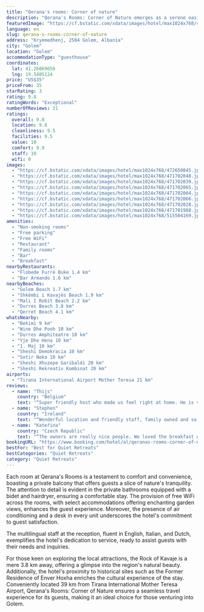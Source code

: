 ```yaml
---
title: "Qerana's rooms: Corner of nature"
description: "Qerana's Rooms: Corner of Nature emerges as a serene oasis in Golem, merely a stone's throw away from the pristine Golem Beach."
featuredImage: "https://cf.bstatic.com/xdata/images/hotel/max1024x768/472650845.jpg?k=ac077de0c6042ae57be70329eb030a97a29b1e4938b2b542dce6d8eee4b18404&o=&hp=1"
language: en
slug: qerana-s-rooms-corner-of-nature
address: "Kryemedhenj, 2504 Golem, Albania"
city: "Golem"
location: "Golem"
accommodationType: "guesthouse"
coordinates:
  lat: 41.26069656
  lng: 19.5405124
price: "US$35"
priceFrom: 35
starRating: 3
rating: 9.8
ratingWords: "Exceptional"
numberOfReviews: 21
ratings:
  overall: 9.8
  location: 9.8
  cleanliness: 9.5
  facilities: 9.5
  value: 10
  comfort: 9.9
  staff: 10
  wifi: 0
images:
  - "https://cf.bstatic.com/xdata/images/hotel/max1024x768/472650845.jpg?k=ac077de0c6042ae57be70329eb030a97a29b1e4938b2b542dce6d8eee4b18404&o=&hp=1"
  - "https://cf.bstatic.com/xdata/images/hotel/max1024x768/471702048.jpg?k=a0937b446d623154165b0c4537d153ca036ed7c6314871ac158170c19ae88082&o=&hp=1"
  - "https://cf.bstatic.com/xdata/images/hotel/max1024x768/471702039.jpg?k=fe62a8b2da407a1cd515ea9525fe7b75c57f7c0fc9041b37cae764ac806243e9&o=&hp=1"
  - "https://cf.bstatic.com/xdata/images/hotel/max1024x768/471702065.jpg?k=976d7088f0256766117d399e9f2456548e263d57f41f9075a11104ebfb3b5b17&o=&hp=1"
  - "https://cf.bstatic.com/xdata/images/hotel/max1024x768/471702004.jpg?k=662d0a9505d54343fd0ff104e2b3dcfb2db7034b7ee38b59c5459f56d3a3344e&o=&hp=1"
  - "https://cf.bstatic.com/xdata/images/hotel/max1024x768/471702066.jpg?k=dee87e0c6861aef4660ebd5dd6ee6623f46437410d89f69824dcfcd080191e22&o=&hp=1"
  - "https://cf.bstatic.com/xdata/images/hotel/max1024x768/471702028.jpg?k=db25392b3bff0f47f270b0245ddb060a88052ae4d6c8bb7990a91f307eeae554&o=&hp=1"
  - "https://cf.bstatic.com/xdata/images/hotel/max1024x768/471701988.jpg?k=fdab654e672b9d9a618f7e4ead20a60e560877e80a91391f00dfe8df316fbaf0&o=&hp=1"
  - "https://cf.bstatic.com/xdata/images/hotel/max1024x768/515504169.jpg?k=03dcea167050e229b07f465319095e2732f13601505cbfd2d5b70f85c8e0a9d1&o=&hp=1"
amenities:
  - "Non-smoking rooms"
  - "Free parking"
  - "Free WiFi"
  - "Restaurant"
  - "Family rooms"
  - "Bar"
  - "Breakfast"
nearbyRestaurants:
  - "Flobede Furrë Buke 1.4 km"
  - "Bar Armando 1.6 km"
nearbyBeaches:
  - "Golem Beach 1.7 km"
  - "Shkëmbi i Kavajës Beach 1.9 km"
  - "Mali I Robit Beach 2.2 km"
  - "Durres Beach 3.8 km"
  - "Qerret Beach 4.1 km"
whatsNearby:
  - "Bekimi 9 km"
  - "Wine Dhe Pooh 10 km"
  - "Durres Amphiteatre 10 km"
  - "Yje Dhe Hena 10 km"
  - "1. Maj 10 km"
  - "Sheshi Demokracia 10 km"
  - "Sotir Noka 10 km"
  - "Sheshi Xhuzepe Garibaldi 20 km"
  - "Sheshi Rekreativ Kombinat 20 km"
airports:
  - "Tirana International Airport Mother Teresa 21 km"
reviews:
  - name: "Thijs"
    country: "Belgium"
    text: "“Super friendly host who made us feel right at home. He is very passionate about the way he runs his guesthouse and the experience of his visitors. The house is beautiful and clean, with a nice quiet garden and an amazing view. Hairdryer is there,...”"
  - name: "Stephen"
    country: "Ireland"
    text: "“Wonderful location and friendly staff, family owned and so hospitable. Loved the breakfast, fresh local produce.”"
  - name: "Kateřina"
    country: "Czech Republic"
    text: "“The owners are really nice people. We loved the breakfast with homemade donuts. Quiet location, nice views.”"
bookingURL: "https://www.booking.com/hotel/al/qeranas-rooms-corner-of-nature-golem1.en-gb.html?aid=8035640"
bestFor: "Best for Quiet Retreats"
bestCategories: "Quiet Retreats"
category: "Quiet Retreats"
---
```


Each room at Qerana's Rooms is a testament to comfort and convenience, boasting a private balcony that offers guests a slice of nature's tranquility. The attention to detail is evident in the private bathrooms equipped with a bidet and hairdryer, ensuring a comfortable stay. The provision of free WiFi across the rooms, with select accommodations offering enchanting garden views, enhances the guest experience. Moreover, the presence of air conditioning and a desk in every unit underscores the hotel's commitment to guest satisfaction.

The multilingual staff at the reception, fluent in English, Italian, and Dutch, exemplifies the hotel's dedication to service, ready to assist guests with their needs and inquiries.

For those keen on exploring the local attractions, the Rock of Kavaje is a mere 3.8 km away, offering a glimpse into the region's natural beauty. Additionally, the hotel's proximity to historical sites such as the Former Residence of Enver Hoxha enriches the cultural experience of the stay. Conveniently located 39 km from Tirana International Mother Teresa Airport, Qerana's Rooms: Corner of Nature ensures a seamless travel experience for its guests, making it an ideal choice for those venturing into Golem.